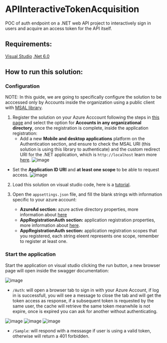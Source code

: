 # APIInteractiveTokenAcquisition
POC of auth endpoint on a .NET web API project to interactively sign in users and acquire an access token for the API itself.

## Requirements:
[Visual Studio](https://visualstudio.microsoft.com/ "Visual Studio")
[.Net 6.0](https://dotnet.microsoft.com/en-us/download/dotnet/6.0 ".Net 6.0")

## How to run this solution:

### Configuration
NOTE: In this guide, we are going to specifically configure the solution to be acccessed only by Accounts inside the organization using a public client with [MSAL library](https://docs.microsoft.com/en-us/azure/active-directory/develop/microsoft-identity-web "MSAL library").

1. Register the solution on your Azure Acccount following the steps in [this page](https://docs.microsoft.com/en-us/azure/active-directory/develop/quickstart-register-app#register-an-application "this page")  and select the option for **Accounts in any organizational directory**, once the registration is complete, inside the application registration:
	- Add a new **Mobile and desktop applications** platform on the Authentication section, and ensure to check the MSAL URI (this solution is using this library to authenticate) and the custom redirect URI for the .NET application, which is `http://localhost` learn more [here](https://docs.microsoft.com/en-us/azure/active-directory/develop/msal-net-instantiate-public-client-config-options "here").
  ![image](https://user-images.githubusercontent.com/19196644/171053160-c3db5f5c-05fc-46c0-9b4f-e4cece0a6243.png)
	
  - Set the **Application ID URI** and **at least one scope** to be able to request access.
  ![image](https://user-images.githubusercontent.com/19196644/171053393-6ca4c019-0f1f-49c5-890a-6ff2ad641127.png)

2. Load this solution on visual studio code, here is a [tutorial](https://docs.microsoft.com/en-us/visualstudio/get-started/tutorial-open-project-from-repo?view=vs-2022 "tutorial").

3. Open the `appsettings.json` file, and fill the blank strings with information specific to your azure account:
	- **AzureAd section:** azure active directory properties, more information about [here](https://docs.microsoft.com/en-us/dotnet/api/microsoft.identity.web.microsoftidentitywebapiauthenticationbuilderextensions.addmicrosoftidentitywebapi?view=azure-dotnet "here")
	- **AppRegistrationAuth section:** application registration properties, more information about [here](https://docs.microsoft.com/en-us/dotnet/api/microsoft.identity.client.publicclientapplicationoptions?view=azure-dotnet "here").
	- **AppRegistrationAuth section:** application registration scopes that you registered, each string eleent represents one scope, remember to register at least one.

### Start the application
Start the application on visual studio clicking the run button, a new browser page will open inside the swagger documentation:

![image](https://user-images.githubusercontent.com/19196644/171053593-bbaab56f-b38e-41c8-8a7a-e12aa657b5fb.png)

- `/Auth`: will open a browser tab to sign in with your Azure Account, if log in is successfull, you will see a message to close the tab and will get the token access as response, if a subsequent token is requested by the same user, the cache will retrieve the same token meanwhile is not expire, once is expired you can ask for another without authenticating.

![image](https://user-images.githubusercontent.com/19196644/171053763-3f547758-6575-48c7-bdc1-10dbb5697fb2.png)
![image](https://user-images.githubusercontent.com/19196644/171053995-fdf16db0-0c41-4b59-bbf6-ec109fcf3820.png)
![image](https://user-images.githubusercontent.com/19196644/171054184-c71698f5-a7f0-4b18-9b54-a82143e253f5.png)


- `/Sample`: will respond with a messasge if user is using a valid token, otherwise will return a 401 forbidden.
